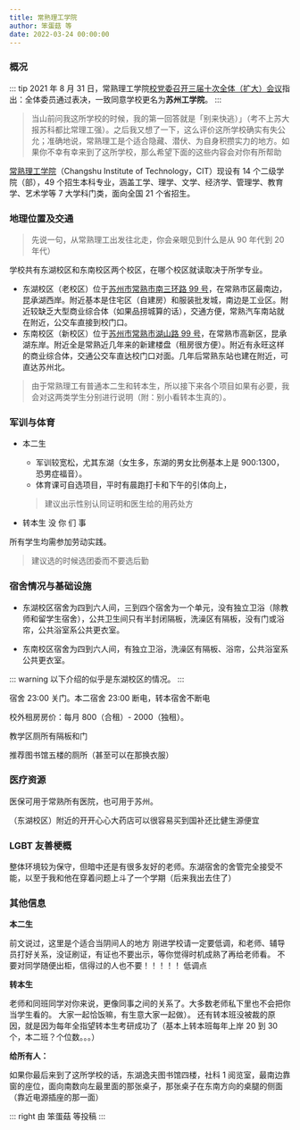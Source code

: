 ```yaml
---
title: 常熟理工学院
author: 笨蛋菇 等
date: 2022-03-24 00:00:00
---
```


### 概况

::: tip
2021 年 8 月 31 日，常熟理工学院[校党委召开三届十次全体（扩大）会议](https://news.cslg.edu.cn/index/read/id/90127)指出：全体委员通过表决，一致同意学校更名为**苏州工学院**。
:::

> 当山前问我这所学校的时候，我的第一回答就是「别来快逃）」（考不上苏大报苏科都比常理工强）。之后我又想了一下，这么评价这所学校确实有失公允；准确地说，常熟理工是个适合隐藏、潜伏、为自身积攒实力的地方。如果你不幸有幸来到了这所学校，那么希望下面的这些内容会对你有所帮助

[常熟理工学院](https://www.cslg.edu.cn)（Changshu Institute of Technology，CIT）现设有 14 个二级学院（部），49 个招生本科专业，涵盖工学、理学、文学、经济学、管理学、教育学、艺术学等 7 大学科门类，面向全国 21 个省招生。

### 地理位置及交通

> 先说一句，从常熟理工出发往北走，你会亲眼见到什么是从 90 年代到 20 年代）
<!--从哪个校区？-->

学校共有东湖校区和东南校区两个校区，在哪个校区就读取决于所学专业。

- 东湖校区（老校区）位于[苏州市常熟市南三环路 99 号](https://amap.com/place/B020001KNV)，在常熟市区最南边，昆承湖西岸。附近基本是住宅区（自建房）和服装批发城，南边是工业区。附近较缺乏大型商业综合体（如果品捞城算的话），交通方便，常熟汽车南站就在附近，公交车直接到校门口。
- 东南校区（新校区）位于[苏州市常熟市湖山路 99 号](https://amap.com/place/B020017D9W)，在常熟市高新区，昆承湖东岸。附近全是常熟近几年来的新建楼盘（租房很方便）。附近有永旺这样的商业综合体，交通公交车直达校门口对面。几年后常熟东站也建在附近，可直达苏州北。

> 由于常熟理工有普通本二生和转本生，所以接下来各个项目如果有必要，我会对这两类学生分别进行说明（附：别小看转本生真的）。

### 军训与体育

- 本二生
  - 军训较宽松，尤其东湖（女生多，东湖的男女比例基本上是 900:1300，恐男症福音）。
  - 体育课可自选项目，平时有晨跑打卡和下午的引体向上，
  > 建议出示性别认同证明和医生给的用药处方
  
- 转本生
  没 你 们 事

所有学生均需参加劳动实践。

> 建议选的时候选团委而不要选后勤

### 宿舍情况与基础设施

- 东湖校区宿舍为四到六人间，三到四个宿舍为一个单元，没有独立卫浴（除教师和留学生宿舍），公共卫生间只有半封闭隔板，洗澡区有隔板，没有门或浴帘，公共浴室系公共更衣室。

- 东南校区宿舍为四到六人间，有独立卫浴，洗澡区有隔板、浴帘，公共浴室系公共更衣室。

::: warning
以下介绍的似乎是东湖校区的情况。
:::

<!--以下在说哪个校区，还是均为如此？至少不会两个校区的图书馆五层厕所恰好都值得推荐吧-->
宿舍 23:00 关门。本二宿舍 23:00 断电，转本宿舍不断电

校外租房房价：每月 800（合租）- 2000（独租）。

教学区厕所有隔板和门

推荐图书馆五楼的厕所（甚至可以在那换衣服）

### 医疗资源

医保可用于常熟所有医院，也可用于苏州。

 （东湖校区）附近的开开心心大药店可以很容易买到国补还比健生源便宜

### LGBT 友善梗概

 整体环境较为保守，但暗中还是有很多友好的老师。东湖宿舍的舍管完全接受不能，以至于我和他在穿着问题上斗了一个学期（后来我出去住了）

### 其他信息

 **本二生**

前文说过，这里是个适合当阴间人的地方
刚进学校请一定要低调，和老师、辅导员打好关系，没证刷证，有证也不要出示，等你觉得时机成熟了再给老师看。
不要对同学随便出柜，信得过的人也不要！！！！！
低调点

 **转本生**

老师和同班同学对你来说，更像同事之间的关系了。大多数老师私下里也不会把你当学生看的。
大家一起恰饭嘛，有生意大家一起做）。
还有转本班没被裁的原因，就是因为每年全指望转本生考研成功了（基本上转本班每年上岸 20 到 30 个，本二班？个位数。。。）

 **给所有人：**

如果你最后来到了这所学校的话，东湖逸夫图书馆四楼，社科 1 阅览室，最南边靠窗的座位，面向南数向左最里面的那张桌子，那张桌子在东南方向的桌腿的侧面（靠近电源插座的那一面）

::: right
由 笨蛋菇 等投稿
:::
